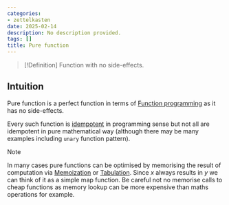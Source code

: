```yaml
---
categories:
- zettelkasten
date: 2025-02-14
description: No description provided.
tags: []
title: Pure function
---
```


> [!Definition]
> Function with no side-effects. 

## Intuition

Pure function is a perfect function in terms of [Function programming](Function%20programming) as it has no side-effects. 

Every such function is [idempotent](Idempotence.md) in programming sense but not all are idempotent in pure mathematical way (although there may be many examples including `unary` function pattern).

> [!Note]
> In many cases pure functions can be optimised by memorising the result of computation via [Memoization](Memoization.md) or [Tabulation](Tabulation.md). Since $x$ always results in $y$ we can think of it as a simple map function. Be careful not no memorise calls to cheap functions as memory lookup can be more expensive than maths operations for example.
